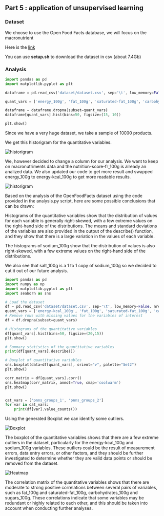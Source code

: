 ## Part 5 : application of unsupervised learning

### Dataset

We choose to use the Open Food Facts database, we will focus on the macronutrient

Here is the [link](https://world.openfoodfacts.org/data)

You can use **setup.sh** to download the dataset in csv (about 7.4Gb)


### Analysis


```python
import pandas as pd
import matplotlib.pyplot as plt

dataframe = pd.read_csv('dataset/dataset.csv', sep='\t', low_memory=False, nrows=10000)

quant_vars = ['energy_100g', 'fat_100g', 'saturated-fat_100g', 'carbohydrates_100g', 'sugars_100g', 'proteins_100g', 'salt_100g', 'sodium_100g', 'nutrition-score-fr_100g']

dataframe = dataframe.dropna(subset=quant_vars)
dataframe[quant_vars].hist(bins=50, figsize=(15, 10))

plt.show()
```

Since we have a very huge dataset, we take a sample of 10000 products.

We get this historigram for the quantitative variables.

![historigram](https://cdn.discordapp.com/attachments/579658084595662848/1085230268178235523/Capture_decran_2023-03-14_a_16.57.33.png)

We, however decided to change a column for our analysis.
We want to keep on macronutriments data and the nutrition-score-fr_100g is already an analized data.
We also updated our code to get more result and swapped energy_100g to energy-kcal_100g to get more readable results.

![historigram](https://cdn.discordapp.com/attachments/579658084595662848/1085235552711888917/Capture_decran_2023-03-14_a_17.18.33.png)

Based on the analysis of the OpenFoodFacts dataset using the code provided in the analysis.py script, here are some possible conclusions that can be drawn:

Histograms of the quantitative variables show that the distribution of values for each variable is generally right-skewed, with a few extreme values on the right-hand side of the distributions. The means and standard deviations of the variables are also provided in the output of the describe() function, and they show that there is a large variation in the values of each variable.

The histograms of sodium_100g  show that the distribution of values is also right-skewed, with a few extreme values on the right-hand side of the distributions.

We also see that salt_100g is a 1 to 1 copy of sodium_100g so we decided to cut it out of our future analysis.

```python
import pandas as pd
import numpy as np
import matplotlib.pyplot as plt
import seaborn as sns

# Load the dataset
df = pd.read_csv('dataset/dataset.csv', sep='\t', low_memory=False, nrows=10000)
quant_vars = ['energy-kcal_100g', 'fat_100g', 'saturated-fat_100g', 'carbohydrates_100g', 'sugars_100g', 'proteins_100g', 'sodium_100g']
# Remove rows with missing values for the variables of interest
df = df.dropna(subset=quant_vars)

# Histograms of the quantitative variables
df[quant_vars].hist(bins=50, figsize=(20,15))
plt.show()

# Summary statistics of the quantitative variables
print(df[quant_vars].describe())

# Boxplot of quantitative variables
sns.boxplot(data=df[quant_vars], orient="v", palette="Set2")
plt.show()

corr_matrix = df[quant_vars].corr()
sns.heatmap(corr_matrix, annot=True, cmap='coolwarm')
plt.show()


cat_vars = ['pnns_groups_1', 'pnns_groups_2']
for var in cat_vars:
    print(df[var].value_counts())
```
Using the generated Boxplot we can identify some outliers.

![Boxplot](https://cdn.discordapp.com/attachments/579658084595662848/1085523080002142259/image.png)

The boxplot of the quantitative variables shows that there are a few extreme outliers in the dataset, particularly for the energy-kcal_100g and sodium_100g variables. These outliers could be the result of measurement errors, data entry errors, or other factors, and they should be further investigated to determine whether they are valid data points or should be removed from the dataset.

![Heatmap](https://cdn.discordapp.com/attachments/579658084595662848/1085240027463815188/Figure_1.png)

The correlation matrix of the quantitative variables shows that there are moderate to strong positive correlations between several pairs of variables, such as fat_100g and saturated-fat_100g, carbohydrates_100g and sugars_100g. These correlations indicate that some variables may be redundant or highly related to each other, and this should be taken into account when conducting further analyses.
